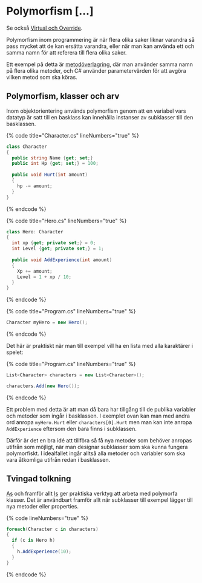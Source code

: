 # Polymorfism \[…]

Se också [Virtual och Override](virtual-override.md).

Polymorfism inom programmering är när flera olika saker liknar varandra så pass mycket att de kan ersätta varandra, eller när man kan använda ett och samma namn för att referera till flera olika saker.

Ett exempel på detta är [metodöverlagring](../../grundlaggande/metoder.md#overlagring), där man använder samma namn på flera olika metoder, och C# använder parametervärden för att avgöra vilken metod som ska köras.

## Polymorfism, klasser och arv

Inom objektorientering används polymorfism genom att en variabel vars datatyp är satt till en basklass kan innehålla instanser av subklasser till den basklassen.

{% code title="Character.cs" lineNumbers="true" %}
```csharp
class Character
{
  public string Name {get; set;}
  public int Hp {get; set;} = 100;
  
  public void Hurt(int amount)
  {
    hp -= amount;
  }
}
```
{% endcode %}

{% code title="Hero.cs" lineNumbers="true" %}
```csharp
class Hero: Character
{
  int xp {get; private set;} = 0;
  int Level {get; private set;} = 1;
  
  public void AddExperience(int amount)
  {
    Xp += amount;
    Level = 1 + xp / 10;
  }
}
```
{% endcode %}

{% code title="Program.cs" lineNumbers="true" %}
```csharp
Character myHero = new Hero();
```
{% endcode %}

Det här är praktiskt när man till exempel vill ha en lista med alla karaktärer i spelet:

{% code title="Program.cs" lineNumbers="true" %}
```csharp
List<Character> characters = new List<Character>();

characters.Add(new Hero());
```
{% endcode %}

Ett problem med detta är att man då bara har tillgång till de publika variabler och metoder som ingår i basklassen. I exemplet ovan kan man med andra ord anropa `myHero.Hurt` eller `characters[0].Hurt` men man kan inte anropa `AddExperience` eftersom den bara finns i subklassen.

Därför är det en bra idé att tillföra så få nya metoder som behöver anropas utifrån som möjligt, när man designar subklasser som ska kunna fungera polymorfiskt. I idealfallet ingår alltså alla metoder och variabler som ska vara åtkomliga utifrån redan i basklassen.

## Tvingad tolkning

[As](../../grundlaggande/typkonvertering.md#as) och framför allt [Is](../../grundlaggande/typkonvertering.md#is) ger praktiska verktyg att arbeta med polymorfa klasser. Det är användbart framför allt när subklasser till exempel lägger till nya metoder eller properties.

{% code lineNumbers="true" %}
```csharp
foreach(Character c in characters)
{
  if (c is Hero h)
  {
    h.AddExperience(10);
  }
}
```
{% endcode %}
